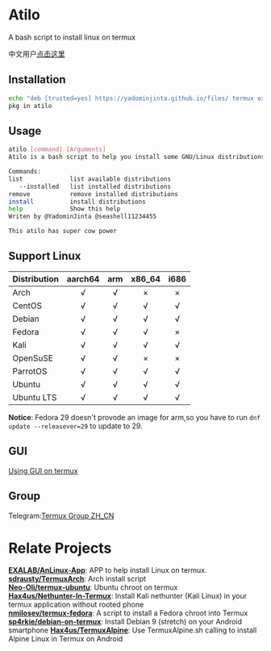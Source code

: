 # Atilo
A bash script to install linux on termux  
  
中文用户[点击这里](https://github.com/YadominJinta/atilo/blob/master/CN/README_CN.md)
## Installation
``` bash
echo "deb [trusted=yes] https://yadominjinta.github.io/files/ termux extras" >> $PREFIX/etc/apt/sources.list
pkg in atilo
```

## Usage
``` bash
atilo [command] [Arguments]
Atilo is a bash script to help you install some GNU/Linux distributions on Termux.

Commands:
list             list available distributions
   --installed   list installed distributions
remove           remove installed distributions
install          install distributions
help             Show this help
Writen by @YadominJinta @seashell11234455

This atilo has super cow power
```

## Support Linux
| Distribution | aarch64 | arm | x86_64 | i686 |
| ------------ | :-----: |:-: | :-----: | :--: |
|Arch          |√        |√   |×        |×     |
|CentOS|√|√|√|√|
|Debian|√|√|√|√|
|Fedora|√|√|√|×|
|Kali|√|√|√|√|
|OpenSuSE|√|√|×|×|
|ParrotOS|√|√|√|√|
|Ubuntu|√|√|√|√|
|Ubuntu LTS|√|√|√|√|

**Notice**: Fedora 29 doesn't provode an image for arm,so you have to run `dnf update --releasever=29` to update to 29.
## GUI

[Using GUI on termux](https://yadominjinta.github.io/2018/08/18/GUI-on-termux-EN.html)

## Group
Telegram:[Termux Group ZH_CN](https://t.me/joinchat/EBPa7EI3VrfhsRu-6iJ1yw)

# Relate Projects
**[EXALAB/AnLinux-App](https://github.com/EXALAB/AnLinux-App)**: APP to help install Linux on termux.  
**[sdrausty/TermuxArch](https://github.com/sdrausty/TermuxArch)**: Arch install script  
**[Neo-Oli/termux-ubuntu](https://github.com/Neo-Oli/termux-ubuntu)**: Ubuntu chroot on termux  
**[Hax4us/Nethunter-In-Termux](https://github.com/Hax4us/Nethunter-In-Termux)**: Install Kali nethunter (Kali Linux) in your termux application without rooted phone  
**[nmilosev/termux-fedora](https://github.com/nmilosev/termux-fedora)**: A script to install a Fedora chroot into Termux  
**[sp4rkie/debian-on-termux](https://github.com/sp4rkie/debian-on-termux)**: Install Debian 9 (stretch) on your Android smartphone
**[Hax4us/TermuxAlpine](https://github.com/Hax4us/TermuxAlpine)**: Use TermuxAlpine.sh calling to install Alpine Linux in Termux on Android  